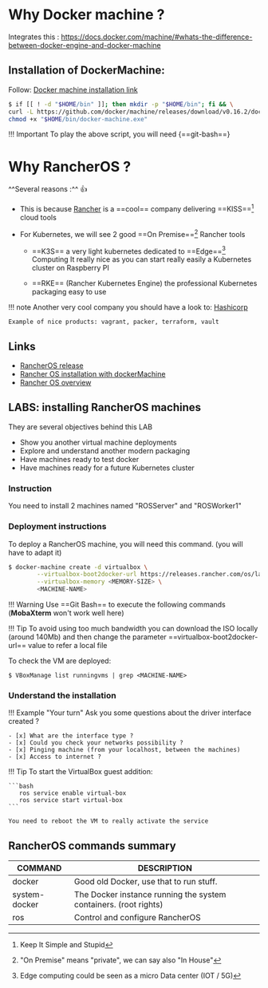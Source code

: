 # Why Docker machine ?

Integrates this : https://docs.docker.com/machine/#whats-the-difference-between-docker-engine-and-docker-machine

## Installation of DockerMachine:

Follow: [Docker machine installation link](https://github.com/docker/machine/releases)

``` bash
$ if [[ ! -d "$HOME/bin" ]]; then mkdir -p "$HOME/bin"; fi && \
curl -L https://github.com/docker/machine/releases/download/v0.16.2/docker-machine-Windows-x86_64.exe > "$HOME/bin/docker-machine.exe" && \
chmod +x "$HOME/bin/docker-machine.exe"
```

!!! Important
    To play the above script, you will need {==git-bash==}

# Why RancherOS ?

^^Several reasons :^^ :thumbsup:

* This is because [Rancher](https://rancher.com/) is a ==cool== company delivering ==KISS==[^1] cloud tools

* For Kubernetes, we will see 2 good ==On Premise==[^2] Rancher tools

    * ==K3S== a very light kubernetes dedicated to ==Edge==[^3] Computing
      It really nice as you can start really easily a Kubernetes cluster on Raspberry PI

    * ==RKE== (Rancher Kubernetes Engine) the professional Kubernetes packaging easy to use

  [^1]: Keep It Simple and Stupid
  [^2]: "On Premise" means "private", we can say also "In House"
  [^3]: Edge computing could be seen as a micro Data center (IOT / 5G)


!!! note
Another very cool company you should have a look to: [Hashicorp](https://www.hashicorp.com/)

    Example of nice products: vagrant, packer, terraform, vault


## Links

* [ RancherOS release](https://releases.rancher.com/os/latest/rancheros.iso)
* [ Rancher OS installation with dockerMachine](https://rancher.com/docs/os/v1.x/en/installation/workstation/docker-machine/)
* [ Rancher OS overview](https://rancher.com/docs/os/v1.x/en/overview/)


## LABS: installing RancherOS machines

They are several objectives behind this LAB
* Show you another virtual machine deployments
* Explore and understand another modern packaging
* Have machines ready to test docker
* Have machines ready for a future Kubernetes cluster

### Instruction
You need to install 2 machines named "ROSServer" and "ROSWorker1"

### Deployment instructions
To deploy a RancherOS machine, you will need this command. (you will have to adapt it)

```bash
$ docker-machine create -d virtualbox \
        --virtualbox-boot2docker-url https://releases.rancher.com/os/latest/rancheros.iso \
        --virtualbox-memory <MEMORY-SIZE> \
        <MACHINE-NAME>
```

!!! Warning
Use ==Git Bash== to execute the following commands (**MobaXterm** won't work well here)

!!! Tip
To avoid using too much bandwidth you can download the ISO locally (around 140Mb)
and then change the parameter ==virtualbox-boot2docker-url== value to refer a local file

To check the VM are deployed:

```
$ VBoxManage list runningvms | grep <MACHINE-NAME>
```     

### Understand the installation

!!! Example "Your turn"
Ask you some questions about the driver interface created ?

    - [x] What are the interface type ?
    - [x] Could you check your networks possibility ?
    - [x] Pinging machine (from your localhost, between the machines)
    - [x] Access to internet ?


!!! Tip
To start the VirtualBox guest addition:

    ```bash
       ros service enable virtual-box 
       ros service start virtual-box
    ```

    You need to reboot the VM to really activate the service

## RancherOS commands summary

|COMMAND       |DESCRIPTION                                                      |
|--------------|-----------------------------------------------------------------|
|docker        | Good old Docker, use that to run stuff.                         |
|system-docker | The Docker instance running the system containers. (root rights)|
|ros           | Control and configure RancherOS                                 |

